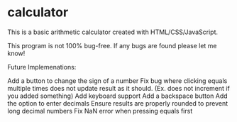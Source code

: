 # calculator
This is a basic arithmetic calculator created with HTML/CSS/JavaScript.

This program is not 100% bug-free. If any bugs are found please let me know!

Future Implemenations:

Add a button to change the sign of a number
Fix bug where clicking equals multiple times does not update result as it should. (Ex. does not increment if you added something)
Add keyboard support
Add a backspace button
Add the option to enter decimals
Ensure results are properly rounded to prevent long decimal numbers
Fix NaN error when pressing equals first
